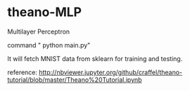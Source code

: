 # theano-MLP
Multilayer Perceptron

command
  " python main.py"
  
It will fetch MNIST data from sklearn for training and testing.

reference: http://nbviewer.jupyter.org/github/craffel/theano-tutorial/blob/master/Theano%20Tutorial.ipynb
